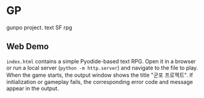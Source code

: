 # GP

gunpo project. text SF rpg

## Web Demo

`index.html` contains a simple Pyodide-based text RPG. Open it in a browser or run a local server (`python -m http.server`) and navigate to the file to play. When the game starts, the output window shows the title "군포 프로젝트". If initialization or gameplay fails, the corresponding error code and message appear in the output.
